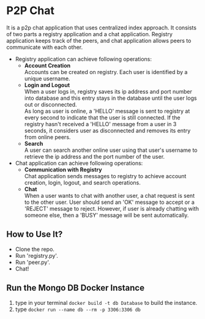 # P2P Chat

It is a p2p chat application that uses centralized index approach. It consists of two parts a registry application and a chat application. Registry application keeps track of the peers, and chat application allows peers to communicate with each other.

- Registry application can achieve following operations:
  - **Account Creation**<br/>
    Accounts can be created on registry. Each user is identified by a unique username.
  - **Login and Logout**<br/>
    When a user logs in, registry saves its ip address and port number into database and this entry stays in the database until the user logs out or disconnected.<br/>As long as user is online, a 'HELLO' message is sent to registry at every second to indicate that the user is still connected. If the registry hasn't received a 'HELLO' message from a user in 3 seconds, it considers user as disconnected and removes its entry from online peers.
  - **Search**<br/>
    A user can search another online user using that user's username to retrieve the ip address and the port number of the user.
- Chat application can achieve following operations:
  - **Communication with Registry**<br/>
    Chat application sends messages to registry to achieve account creation, login, logout, and search operations.
  - **Chat**<br/>
    When a user wants to chat with another user, a chat request is sent to the other user. User should send an 'OK' message to accept or a 'REJECT' message to reject. However, if user is already chatting with someone else, then a 'BUSY' message will be sent automatically.

## How to Use It?

- Clone the repo.
- Run 'registry.py'.
- Run 'peer.py'.
- Chat!

## Run the Mongo DB Docker Instance

1. type in your terminal `docker build -t db Database` to build the instance.
2. type `docker run --name db --rm -p 3306:3306 db `
